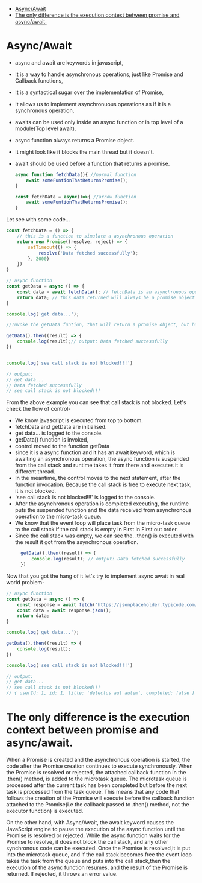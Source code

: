 - [Async/Await](#asyncawait)
- [The only difference is the execution context between promise and async/await.](#the-only-difference-is-the-execution-context-between-promise-and-asyncawait)

# Async/Await

- async and await are keywords in javascript,
- It is a way to handle asynchronous operations, just like Promise and Callback functions,
- It is a syntactical sugar over the implementation of Promise,
- It allows us to implement asynchronuous operations as if it is a synchronous operation,
- awaits can be used only inside an async function or in top level of a module(Top level await).
- async function always returns a Promise object.
- It might look like it blocks the main thread but it doesn't.
- await should be used before a function that returns a promise. 
  
    ```javascript
    async function fetchData(){ //normal function
        await someFuntionThatReturnsPromise();
    }

    const fetchData = async()=>{ //arrow function
        await someFuntionThatReturnsPromise();
    }

    ```
Let see with some code...

```javascript
const fetchData = () => {
    // this is a function to simulate a asynchronous operation
    return new Promise((resolve, reject) => {
        setTimeout(() => { 
            resolve('Data fetched successfully');
        }, 2000)
    })
}

// async function
const getData = async () => {
    const data = await fetchData(); // fetchData is an asynchronous operation, meaning we will get result in future.
    return data; // this data returned will always be a promise object
}

console.log('get data...');

//Invoke the getData funtion, that will return a promise object, but how would we handle that promise object? Yes using .then() method

getData().then((result) => {
    console.log(result);// output: Data fetched successfully
})


console.log('see call stack is not blocked!!!')

// output:
// get data...
// Data fetched successfully
// see call stack is not blocked!!!
```

From the above example you can see that call stack is not blocked.
Let's check the flow of control-

- We know javascript is executed from top to bottom.
- fetchData and getData are initialised.
- get data... is logged to the console.
- getData() function is invoked,
- control moved to the function getData
- since it is a async function and it has an await keyword, which is awaiting an asynchronous operation, the async function is suspended from the call stack and runtime takes it from there and executes it is different thread.
- In the meantime, the control moves to the next statement, after the function invocation. Because the call stack is free to execute next task, it is not blocked.
- 'see call stack is not blocked!!!' is logged to the console.
- After the asynchronous operation is completed executing, the runtime puts the suspended function and the data received from asynchronous operation to the micro-task queue.
- We know that the event loop will place task from the micro-task queue to the call stack if the call stack is empty in First in First out order.
- Since the call stack was empty, we can see the. .then() is executed with the result it got from the asynchronous operation.
  ```javascript
    getData().then((result) => {
        console.log(result); // output: Data fetched successfully
    })
  ```

Now that you got the hang of it let's try to implement async await in real world problem-

```javascript
// async function
const getData = async () => {
    const response = await fetch('https://jsonplaceholder.typicode.com/todos/1');
    const data = await response.json();
    return data;
}

console.log('get data...');

getData().then((result) => {
    console.log(result);
})

console.log('see call stack is not blocked!!!')

// output:
// get data...
// see call stack is not blocked!!!
// { userId: 1, id: 1, title: 'delectus aut autem', completed: false }

```


# The only difference is the execution context between promise and async/await.

When a Promise is created and the asynchronous operation is started, the code after the Promise creation continues to execute synchronously. When the Promise is resolved or rejected, the attached callback function in the .then() method, is added to the microtask queue. The microtask queue is processed after the current task has been completed but before the next task is processed from the task queue. This means that any code that follows the creation of the Promise will execute before the callback function attached to the Promise(i.e the callback passed to .then() method, not the executor function) is executed.

On the other hand, with Async/Await, the await keyword causes the JavaScript engine to pause the execution of the async function until the Promise is resolved or rejected. While the async function waits for the Promise to resolve, it does not block the call stack, and any other synchronous code can be executed. Once the Promise is resolved,it is put into the microtask queue, and if the call stack becomes free the event loop takes the task from the queue and puts into the call stack,then the execution of the async function resumes, and the result of the Promise is returned. If rejected, it throws an error value.